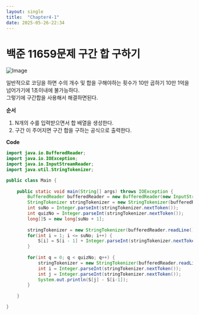 ```yaml
---
layout: single
title:  "Chapter4-1"
date: 2025-05-26-22:34 
---
```


# 백준 11659문제 구간 합 구하기

![Image](https://github.com/user-attachments/assets/406e06bf-362c-48af-8c06-c3df648153b1)

일반적으로 코딩을 하면 수의 개수 및 합을 구해야하는 횟수가 10만 곱하기 10만 1억을 넘어가기에 1초이내에 불가능하다.  
그렇기에 구간합을 사용해서 해결하면된다.

**순서**

1. N개의 수를 입력받으면서 합 배열을 생성한다.
2. 구간 이 주어지면 구간 합을 구하는 공식으로 출력한다.

**Code**

```java
import java.io.BufferedReader;
import java.io.IOException;
import java.io.InputStreamReader;
import java.util.StringTokenizer;

public class Main {
	
	public static void main(String[] args) throws IOException {
		BufferedReader bufferedReader = new BufferedReader(new InputStreamReader(System.in));
		StringTokenizer stringTokenizer = new StringTokenizer(bufferedReader.readLine());
		int suNo = Integer.parseInt(stringTokenizer.nextToken());
		int quizNo = Integer.parseInt(stringTokenizer.nextToken());
		long[]S = new long[suNo + 1];
		
		stringTokenizer = new StringTokenizer(bufferedReader.readLine());
		for(int i = 1; i <= suNo; i++) {
			S[i] = S[i - 1] + Integer.parseInt(stringTokenizer.nextToken());
		}
		
		for(int q = 0; q < quizNo; q++) {
			stringTokenizer = new StringTokenizer(bufferedReader.readLine());
			int i = Integer.parseInt(stringTokenizer.nextToken());
			int j = Integer.parseInt(stringTokenizer.nextToken());
			System.out.println(S[j] - S[i-1]);
		}
		
	}

}
```





